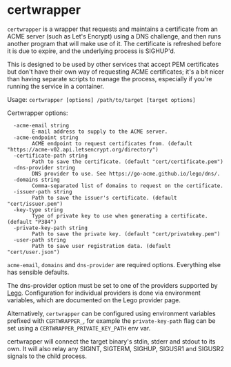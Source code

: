 # certwrapper

`certwrapper` is a wrapper that requests and maintains a certificate from an ACME server (such as
Let's Encrypt) using a DNS challenge, and then runs another program that will make use of it.
The certificate is refreshed before it is due to expire, and the underlying process is SIGHUP'd.

This is designed to be used by other services that accept PEM certificates but don't have their
own way of requesting ACME certificates; it's a bit nicer than having separate scripts to manage
the process, especially if you're running the service in a container.

Usage: `certwrapper [options] /path/to/target [target options]`

Certwrapper options:

```
  -acme-email string
        E-mail address to supply to the ACME server.
  -acme-endpoint string
        ACME endpoint to request certificates from. (default "https://acme-v02.api.letsencrypt.org/directory")
  -certificate-path string
        Path to save the certificate. (default "cert/certificate.pem")
  -dns-provider string
        DNS provider to use. See https://go-acme.github.io/lego/dns/.
  -domains string
        Comma-separated list of domains to request on the certificate.
  -issuer-path string
        Path to save the issuer's certificate. (default "cert/issuer.pem")
  -key-type string
        Type of private key to use when generating a certificate. (default "P384")
  -private-key-path string
        Path to save the private key. (default "cert/privatekey.pem")
  -user-path string
        Path to save user registration data. (default "cert/user.json")
```

`acme-email`, `domains` and `dns-provider` are required options. Everything else has sensible defaults.

The dns-provider option must be set to one of the providers supported by [Lego](https://go-acme.github.io/lego/dns/).
Configuration for individual providers is done via environment variables, which are documented on the Lego provider
page.

Alternatively, `certwrapper` can be configured using environment variables prefixed with `CERTWRAPPER_`, for
example the `private-key-path` flag can be set using a `CERTWRAPPER_PRIVATE_KEY_PATH` env var. 

certwrapper will connect the target binary's stdin, stderr and stdout to its own. It will also relay any
SIGINT, SIGTERM, SIGHUP, SIGUSR1 and SIGUSR2 signals to the child process.
